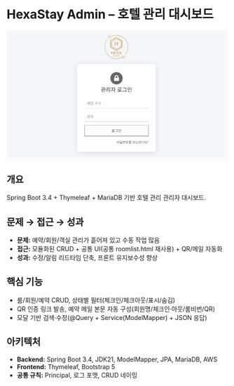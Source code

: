 # HexaStay Admin – 호텔 관리 대시보드

<p align="center">
  <img src="../assets/hexastay-admin-overview.png" width="820" alt="HexaStay Admin Overview">
</p>

## 개요
Spring Boot 3.4 + Thymeleaf + MariaDB 기반 호텔 관리 관리자 대시보드.

## 문제 → 접근 → 성과
- **문제:** 예약/회원/객실 관리가 흩어져 있고 수동 작업 많음  
- **접근:** 모듈화된 CRUD + 공통 UI(공통 roomlist.html 재사용) + QR/메일 자동화  
- **성과:** 수정/알림 리드타임 단축, 프론트 유지보수성 향상

## 핵심 기능
- 룸/회원/예약 CRUD, 상태별 필터(체크인/체크아웃/표시/숨김)
- QR 인증 링크 발송, 예약 메일 본문 자동 구성(회원명/체크인·아웃/룸비번/QR)
- 모달 기반 검색·수정(@Query + Service(ModelMapper) + JSON 응답)

## 아키텍처
- **Backend:** Spring Boot 3.4, JDK21, ModelMapper, JPA, MariaDB, AWS  
- **Frontend:** Thymeleaf, Bootstrap 5  
- **공통 규칙:** Principal, 로그 포맷, CRUD 네이밍


